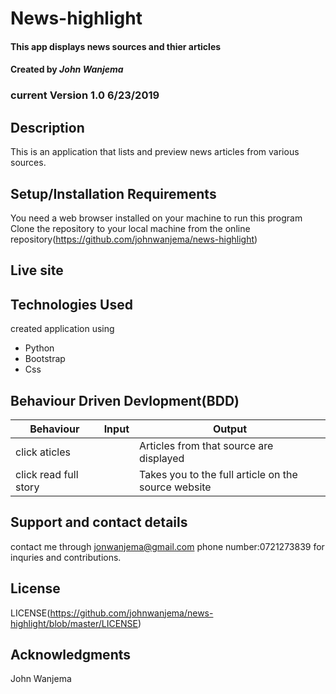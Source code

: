 # News-highlight

#### This app displays news sources and thier articles

#### Created by _John Wanjema_

### current Version 1.0 6/23/2019

## Description

This is an application that lists and preview news articles from various sources.

## Setup/Installation Requirements

You need a web browser installed on your machine to run this program
Clone the repository to your local machine from the online repository(https://github.com/johnwanjema/news-highlight)

## Live site

## Technologies Used

created application using

- Python
- Bootstrap
- Css

## Behaviour Driven Devlopment(BDD)

| Behaviour             | Input | Output                                              |
| --------------------- | ----- | --------------------------------------------------- |
| click aticles         |       | Articles from that source are displayed             |
| click read full story |       | Takes you to the full article on the source website |

## Support and contact details

contact me through jonwanjema@gmail.com
phone number:0721273839 for inquries and contributions.

## License

LICENSE(https://github.com/johnwanjema/news-highlight/blob/master/LICENSE)

## Acknowledgments

John Wanjema
